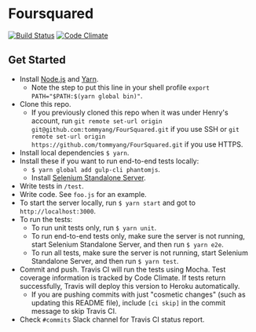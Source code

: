 # Foursquared

[![Build Status](https://travis-ci.com/tommyang/FourSquared.svg?token=NysWAkA5dUSZU1rvMZtV&branch=master)](https://travis-ci.com/tommyang/FourSquared)
[![Code Climate](https://codeclimate.com/repos/58f17aefc17c0d026600049c/badges/50bb01546d5d3dbdddf9/gpa.svg)](https://codeclimate.com/repos/58f17aefc17c0d026600049c/feed)

## Get Started
- Install [Node.js](https://nodejs.org/en/download/package-manager/) and [Yarn](https://yarnpkg.com/en/docs/install).
  - Note the step to put this line in your shell profile `export PATH="$PATH:$(yarn global bin)"`.
- Clone this repo.
  - If you previously cloned this repo when it was under Henry's account, run `git remote set-url origin git@github.com:tommyang/FourSquared.git` if you use SSH or `git remote set-url origin https://github.com/tommyang/FourSquared.git` if you use HTTPS.
- Install local dependencies `$ yarn`.
- Install these if you want to run end-to-end tests locally:
  - `$ yarn global add gulp-cli phantomjs`.
  - Install [Selenium Standalone Server](http://www.seleniumhq.org/download/).
- Write tests in `/test`.
- Write code. See `foo.js` for an example.
- To start the server locally, run `$ yarn start` and got to `http://localhost:3000`.
- To run the tests:
    - To run unit tests only, run `$ yarn unit`.
    - To run end-to-end tests only, make sure the server is not running, start Selenium Standalone Server, and then run `$ yarn e2e`.
    - To run all tests, make sure the server is not running, start Selenium Standalone Server, and then run `$ yarn test`.
- Commit and push. Travis CI will run the tests using Mocha. Test coverage information is tracked by Code Climate. If tests return successfully, Travis will deploy this version to Heroku automatically.
  - If you are pushing commits with just "cosmetic changes" (such as updating this README file), include `[ci skip]` in the commit message to skip Travis CI.
- Check `#commits` Slack channel for Travis CI status report.

